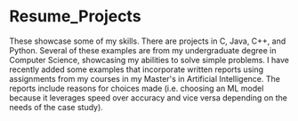 # Resume\_Projects

These showcase some of my skills. There are projects in C, Java, C++, and Python. Several of these examples are from my undergraduate degree in Computer Science, showcasing my abilities to solve simple problems. I have recently added some examples that incorporate written reports using assignments from my courses in my Master's in Artificial Intelligence. The reports include reasons for choices made (i.e. choosing an ML model because it leverages speed over accuracy and vice versa depending on the needs of the case study).

